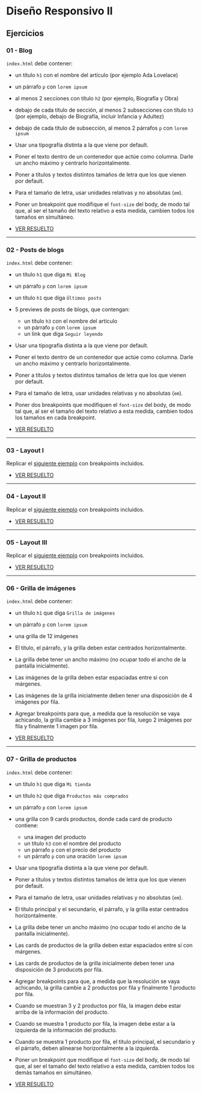 # Diseño Responsivo II

## Ejercicios

### 01 - Blog

`index.html` debe contener:

- un título `h1` con el nombre del artículo (por ejemplo Ada Lovelace)
- un párrafo `p` con `lorem ipsum`
- al menos 2 secciones con título `h2` (por ejemplo, Biografía y Obra)
- debajo de cada título de sección, al menos 2 subsecciones con título `h3` (por ejemplo, debajo de Biografía, incluir Infancia y Adultez)
- debajo de cada título de subsección, al menos 2 párrafos `p` con `lorem ipsum`

- Usar una tipografía distinta a la que viene por default.
- Poner el texto dentro de un contenedor que actúe como columna. Darle un ancho máximo y centrarlo horizontalmente.
- Poner a títulos y textos distintos tamaños de letra que los que vienen por default.
- Para el tamaño de letra, usar unidades relativas y no absolutas (`em`).
- Poner un breakpoint que modifique el `font-size` del body, de modo tal que, al ser el tamaño del texto relativo a esta medida, cambien todos los tamaños en simultáneo.

- [VER RESUELTO](https://magamahe.github.io/TRABAJOS_ADA/FRONTEND_/MODULO_2/CLASE_09/ejercicio_01_Blog/index.html)
---

### 02 - Posts de blogs

`index.html` debe contener:

- un título `h1` que diga `Mi Blog`
- un párrafo `p` con `lorem ipsum`
- un título `h1` que diga `Últimos posts`
- 5 previews de posts de blogs, que contengan:
  - un título `h3` con el nombre del artículo
  - un párrafo `p` con `lorem ipsum`
  - un link que diga `Seguir leyendo`

- Usar una tipografía distinta a la que viene por default.
- Poner el texto dentro de un contenedor que actúe como columna. Darle un ancho máximo y centrarlo horizontalmente.
- Poner a títulos y textos distintos tamaños de letra que los que vienen por default.
- Para el tamaño de letra, usar unidades relativas y no absolutas (`em`).
- Poner dos breakpoints que modifiquen el `font-size` del body, de modo tal que, al ser el tamaño del texto relativo a esta medida, cambien todos los tamaños en cada breakpoint.

- [VER RESUELTO](https://magamahe.github.io/TRABAJOS_ADA/FRONTEND_/MODULO_2/CLASE_09/ejercicio_02_PostBlogs/index.html) 

---

### 03 - Layout I

Replicar el [siguiente ejemplo](https://ce7du.csb.app/) con breakpoints incluidos.

- [VER RESUELTO](https://magamahe.github.io/TRABAJOS_ADA/FRONTEND_/MODULO_2/CLASE_09/ejercicio_03_LayoutI/index.html) 
---

### 04 - Layout II

Replicar el [siguiente ejemplo](https://4ntmp.csb.app/) con breakpoints incluidos.

- [VER RESUELTO](https://magamahe.github.io/TRABAJOS_ADA/FRONTEND_/MODULO_2/CLASE_09/ejercicio_04_LayoutII/index.html) 
---

### 05 - Layout III

Replicar el [siguiente ejemplo](https://9eoom.csb.app/) con breakpoints incluidos.

- [VER RESUELTO](https://magamahe.github.io/TRABAJOS_ADA/FRONTEND_/MODULO_2/CLASE_09/ejercicio_05_LayoutIII/index.html) 
---

### 06 - Grilla de imágenes

`index.html` debe contener:

- un título `h1` que diga `Grilla de imágenes`
- un párrafo `p` con `lorem ipsum`
- una grilla de 12 imágenes

- El título, el párrafo, y la grilla deben estar centrados horizontalmente.
- La grilla debe tener un ancho máximo (no ocupar todo el ancho de la pantalla inicialmente).
- Las imágenes de la grilla deben estar espaciadas entre sí con márgenes.
- Las imágenes de la grilla inicialmente deben tener una disposición de 4 imágenes por fila.
- Agregar breakpoints para que, a medida que la resolución se vaya achicando, la grilla cambie a 3 imágenes por fila, luego 2 imágenes por fila y finalmente 1 imagen por fila.

- [VER RESUELTO](https://magamahe.github.io/TRABAJOS_ADA/FRONTEND_/MODULO_2/CLASE_09/ejercicio_06_GrillaImagenes/index.html) 
---

### 07 - Grilla de productos

`index.html` debe contener:

- un título `h1` que diga `Mi tienda`
- un título `h2` que diga `Productos más comprados`
- un párrafo `p` con `lorem ipsum`
- una grilla con 9 cards productos, donde cada card de producto contiene:
  - una imagen del producto
  - un título `h3` con el nombre del producto
  - un párrafo `p` con el precio del producto
  - un párrafo `p` con una oración `lorem ipsum`
  
- Usar una tipografía distinta a la que viene por default.  
- Poner a títulos y textos distintos tamaños de letra que los que vienen por default.
- Para el tamaño de letra, usar unidades relativas y no absolutas (`em`).
- El título principal y el secundario, el párrafo, y la grilla estar centrados horizontalmente.
- La grilla debe tener un ancho máximo (no ocupar todo el ancho de la pantalla inicialmente).
- Las cards de productos de la grilla deben estar espaciados entre sí con márgenes.
- Las cards de productos de la grilla inicialmente deben tener una disposición de 3 producots por fila.
- Agregar breakpoints para que, a medida que la resolución se vaya achicando, la grilla cambie a 2 productos por fila y finalmente 1 producto por fila.
- Cuando se muestran 3 y 2 productos por fila, la imagen debe estar arriba de la información del producto.
- Cuando se muestra 1 producto por fila, la imagen debe estar a la izquierda de la información del producto.
- Cuando se muestra 1 producto por fila, el título principal, el secundario y el párrafo, deben alinearse horizontalmente a la izquierda.
- Poner un breakpoint que modifique el `font-size` del body, de modo tal que, al ser el tamaño del texto relativo a esta medida, cambien todos los demás tamaños en simultáneo.
  
- [VER RESUELTO](https://magamahe.github.io/TRABAJOS_ADA/FRONTEND_/MODULO_2/CLASE_09/ejercicio_07_GrillaProductos/index.html) 
